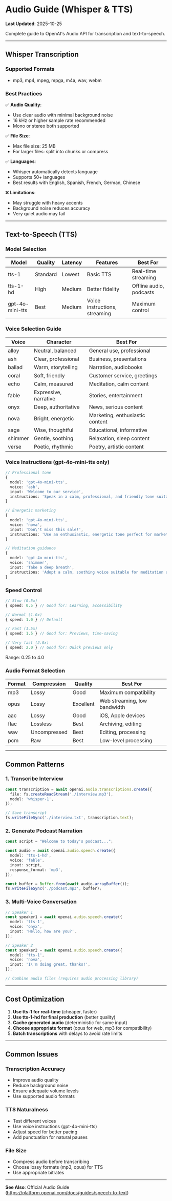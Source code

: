 # Audio Guide (Whisper & TTS)

**Last Updated**: 2025-10-25

Complete guide to OpenAI's Audio API for transcription and text-to-speech.

---

## Whisper Transcription

### Supported Formats
- mp3, mp4, mpeg, mpga, m4a, wav, webm

### Best Practices

✅ **Audio Quality**:
- Use clear audio with minimal background noise
- 16 kHz or higher sample rate recommended
- Mono or stereo both supported

✅ **File Size**:
- Max file size: 25 MB
- For larger files: split into chunks or compress

✅ **Languages**:
- Whisper automatically detects language
- Supports 50+ languages
- Best results with English, Spanish, French, German, Chinese

❌ **Limitations**:
- May struggle with heavy accents
- Background noise reduces accuracy
- Very quiet audio may fail

---

## Text-to-Speech (TTS)

### Model Selection

| Model | Quality | Latency | Features | Best For |
|-------|---------|---------|----------|----------|
| tts-1 | Standard | Lowest | Basic TTS | Real-time streaming |
| tts-1-hd | High | Medium | Better fidelity | Offline audio, podcasts |
| gpt-4o-mini-tts | Best | Medium | Voice instructions, streaming | Maximum control |

### Voice Selection Guide

| Voice | Character | Best For |
|-------|-----------|----------|
| alloy | Neutral, balanced | General use, professional |
| ash | Clear, professional | Business, presentations |
| ballad | Warm, storytelling | Narration, audiobooks |
| coral | Soft, friendly | Customer service, greetings |
| echo | Calm, measured | Meditation, calm content |
| fable | Expressive, narrative | Stories, entertainment |
| onyx | Deep, authoritative | News, serious content |
| nova | Bright, energetic | Marketing, enthusiastic content |
| sage | Wise, thoughtful | Educational, informative |
| shimmer | Gentle, soothing | Relaxation, sleep content |
| verse | Poetic, rhythmic | Poetry, artistic content |

### Voice Instructions (gpt-4o-mini-tts only)

```typescript
// Professional tone
{
  model: 'gpt-4o-mini-tts',
  voice: 'ash',
  input: 'Welcome to our service',
  instructions: 'Speak in a calm, professional, and friendly tone suitable for customer service.',
}

// Energetic marketing
{
  model: 'gpt-4o-mini-tts',
  voice: 'nova',
  input: 'Don\'t miss this sale!',
  instructions: 'Use an enthusiastic, energetic tone perfect for marketing and advertisements.',
}

// Meditation guidance
{
  model: 'gpt-4o-mini-tts',
  voice: 'shimmer',
  input: 'Take a deep breath',
  instructions: 'Adopt a calm, soothing voice suitable for meditation and relaxation guidance.',
}
```

### Speed Control

```typescript
// Slow (0.5x)
{ speed: 0.5 } // Good for: Learning, accessibility

// Normal (1.0x)
{ speed: 1.0 } // Default

// Fast (1.5x)
{ speed: 1.5 } // Good for: Previews, time-saving

// Very fast (2.0x)
{ speed: 2.0 } // Good for: Quick previews only
```

Range: 0.25 to 4.0

### Audio Format Selection

| Format | Compression | Quality | Best For |
|--------|-------------|---------|----------|
| mp3 | Lossy | Good | Maximum compatibility |
| opus | Lossy | Excellent | Web streaming, low bandwidth |
| aac | Lossy | Good | iOS, Apple devices |
| flac | Lossless | Best | Archiving, editing |
| wav | Uncompressed | Best | Editing, processing |
| pcm | Raw | Best | Low-level processing |

---

## Common Patterns

### 1. Transcribe Interview

```typescript
const transcription = await openai.audio.transcriptions.create({
  file: fs.createReadStream('./interview.mp3'),
  model: 'whisper-1',
});

// Save transcript
fs.writeFileSync('./interview.txt', transcription.text);
```

### 2. Generate Podcast Narration

```typescript
const script = "Welcome to today's podcast...";

const audio = await openai.audio.speech.create({
  model: 'tts-1-hd',
  voice: 'fable',
  input: script,
  response_format: 'mp3',
});

const buffer = Buffer.from(await audio.arrayBuffer());
fs.writeFileSync('./podcast.mp3', buffer);
```

### 3. Multi-Voice Conversation

```typescript
// Speaker 1
const speaker1 = await openai.audio.speech.create({
  model: 'tts-1',
  voice: 'onyx',
  input: 'Hello, how are you?',
});

// Speaker 2
const speaker2 = await openai.audio.speech.create({
  model: 'tts-1',
  voice: 'nova',
  input: 'I\'m doing great, thanks!',
});

// Combine audio files (requires audio processing library)
```

---

## Cost Optimization

1. **Use tts-1 for real-time** (cheaper, faster)
2. **Use tts-1-hd for final production** (better quality)
3. **Cache generated audio** (deterministic for same input)
4. **Choose appropriate format** (opus for web, mp3 for compatibility)
5. **Batch transcriptions** with delays to avoid rate limits

---

## Common Issues

### Transcription Accuracy
- Improve audio quality
- Reduce background noise
- Ensure adequate volume levels
- Use supported audio formats

### TTS Naturalness
- Test different voices
- Use voice instructions (gpt-4o-mini-tts)
- Adjust speed for better pacing
- Add punctuation for natural pauses

### File Size
- Compress audio before transcribing
- Choose lossy formats (mp3, opus) for TTS
- Use appropriate bitrates

---

**See Also**: Official Audio Guide (https://platform.openai.com/docs/guides/speech-to-text)
